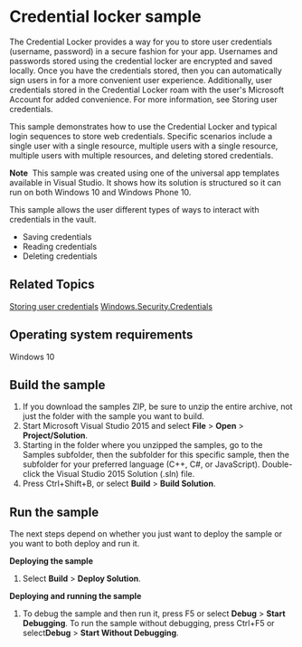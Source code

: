 ﻿<!---
  category: IdentitySecurityAndEncryption
  samplefwlink: http://go.microsoft.com/fwlink/p/?LinkId=620583&clcid=0x409
--->

# Credential locker sample

The Credential Locker provides a way for you to store user credentials (username, password) in a secure fashion for your app. Usernames and passwords stored using the credential locker are encrypted and saved locally. Once you have the credentials stored, then you can automatically sign users in for a more convenient user experience. Additionally, user credentials stored in the Credential Locker roam with the user's Microsoft Account for added convenience. For more information, see Storing user credentials.

This sample demonstrates how to use the Credential Locker and typical login sequences to store web credentials. Specific scenarios include a single user with a single resource, multiple users with a single resource, multiple users with multiple resources, and deleting stored credentials.

**Note**  This sample was created using one of the universal app templates available in Visual Studio. It shows how its solution is structured so it can run on both Windows 10 and Windows Phone 10.

This sample allows the user different types of ways to interact with credentials in the vault.
- Saving credentials
- Reading credentials
- Deleting credentials

Related Topics
--------------
[Storing user credentials](http://msdn.microsoft.com/library/windows/apps/hh465060)
[Windows.Security.Credentials](http://msdn.microsoft.com/library/windows/apps/br227089)

Operating system requirements
-----------------------------

Windows 10

Build the sample
----------------

1. If you download the samples ZIP, be sure to unzip the entire archive, not just the folder with the sample you want to build. 
2. Start Microsoft Visual Studio 2015 and select **File** \> **Open** \> **Project/Solution**.
3. Starting in the folder where you unzipped the samples, go to the Samples subfolder, then the subfolder for this specific sample, then the subfolder for your preferred language (C++, C#, or JavaScript). Double-click the Visual Studio 2015 Solution (.sln) file.
4. Press Ctrl+Shift+B, or select **Build** \> **Build Solution**.

Run the sample
--------------

The next steps depend on whether you just want to deploy the sample or you want to both deploy and run it.

**Deploying the sample**

1.  Select **Build** \> **Deploy Solution**.

**Deploying and running the sample**

1.  To debug the sample and then run it, press F5 or select **Debug** \> **Start Debugging**. To run the sample without debugging, press Ctrl+F5 or select**Debug** \> **Start Without Debugging**.
